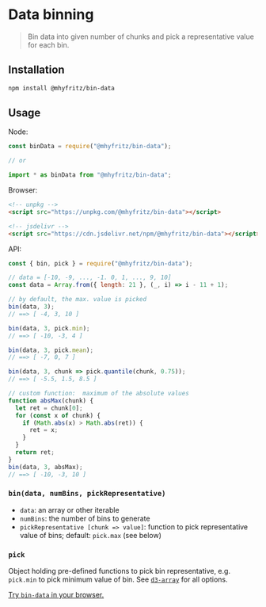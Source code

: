 # Data binning

> Bin data into given number of chunks and pick a representative value for each bin.

## Installation

```bash
npm install @mhyfritz/bin-data
```

## Usage

Node:

```javascript
const binData = require("@mhyfritz/bin-data");

// or

import * as binData from "@mhyfritz/bin-data";
```

Browser:

```html
<!-- unpkg -->
<script src="https://unpkg.com/@mhyfritz/bin-data"></script>

<!-- jsdelivr -->
<script src="https://cdn.jsdelivr.net/npm/@mhyfritz/bin-data"></script>
```

API:

```javascript
const { bin, pick } = require("@mhyfritz/bin-data");

// data = [-10, -9, ..., -1. 0, 1, ..., 9, 10]
const data = Array.from({ length: 21 }, (_, i) => i - 11 + 1);

// by default, the max. value is picked
bin(data, 3);
// ==> [ -4, 3, 10 ]

bin(data, 3, pick.min);
// ==> [ -10, -3, 4 ]

bin(data, 3, pick.mean);
// ==> [ -7, 0, 7 ]

bin(data, 3, chunk => pick.quantile(chunk, 0.75));
// ==> [ -5.5, 1.5, 8.5 ]

// custom function:  maximum of the absolute values
function absMax(chunk) {
  let ret = chunk[0];
  for (const x of chunk) {
    if (Math.abs(x) > Math.abs(ret)) {
      ret = x;
    }
  }
  return ret;
}
bin(data, 3, absMax);
// ==> [ -10, -3, 10 ]
```

### `bin(data, numBins, pickRepresentative)`

- `data`: an array or other iterable
- `numBins`: the number of bins to generate
- `pickRepresentative [chunk => value]`: function to pick representative value of bins; default: `pick.max` (see below)

### `pick`

Object holding pre-defined functions to pick bin representative,
e.g. `pick.min` to pick minimum value of bin.
See [`d3-array`](https://github.com/d3/d3-array/blob/09b8ff21742b365a7090e728120640fb45464637/README.md)
for all options.

[Try `bin-data` in your browser.](https://npm.runkit.com/@mhyfritz/bin-data)
